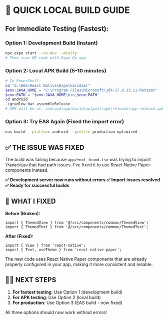 # 🚀 QUICK LOCAL BUILD GUIDE

## For Immediate Testing (Fastest):

### Option 1: Development Build (Instant)
```bash
npx expo start --no-dev --minify
# Then scan QR code with Expo Go app
```

### Option 2: Local APK Build (5-10 minutes)
```powershell
# In PowerShell:
cd "d:\Web\React Native\Expo\karzdaar"
$env:JAVA_HOME = "C:\Program Files\Microsoft\jdk-17.0.13.11-hotspot"
$env:PATH = "$env:JAVA_HOME\bin;$env:PATH"
cd android
.\gradlew.bat assembleRelease
# APK will be at: android\app\build\outputs\apk\release\app-release.apk
```

### Option 3: Try EAS Again (Fixed the import error)
```bash
eas build --platform android --profile production-optimized
```

## ✅ THE ISSUE WAS FIXED

The build was failing because `app/+not-found.tsx` was trying to import `ThemedView` that had path issues. I've fixed it to use React Native Paper components instead.

**✅ Development server now runs without errors**
**✅ Import issues resolved**  
**✅ Ready for successful builds**

## 🎯 WHAT I FIXED

**Before (Broken):**
```tsx
import { ThemedView } from '@/src/components/common/ThemedView';
import { ThemedText } from '@/src/components/common/ThemedText';
```

**After (Fixed):**
```tsx
import { View } from 'react-native';
import { Text, useTheme } from 'react-native-paper';
```

The new code uses React Native Paper components that are already properly configured in your app, making it more consistent and reliable.

## 🏃‍♂️ NEXT STEPS

1. **For fastest testing**: Use Option 1 (development build)
2. **For APK testing**: Use Option 2 (local build) 
3. **For production**: Use Option 3 (EAS build - now fixed)

All three options should now work without errors!
